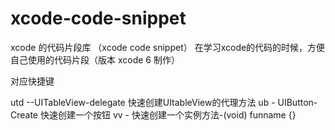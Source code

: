 # xcode-code-snippet
xcode 的代码片段库 （xcode code snippet）
在学习xcode的代码的时候，方便自己使用的代码片段（版本 xcode 6 制作）

对应快捷键 

utd --UITableView-delegate 快速创建UItableView的代理方法
ub - UIButton-Create 快速创建一个按钮
vv - 快速创建一个实例方法-(void) funname {}
